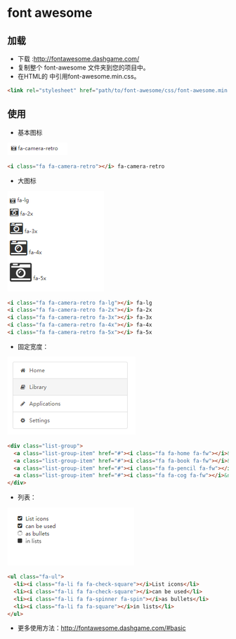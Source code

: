 # font awesome


## 加载

* 下载 :http://fontawesome.dashgame.com/
* 复制整个 font-awesome 文件夹到您的项目中。
* 在HTML的 <head> 中引用font-awesome.min.css。

```html
<link rel="stylesheet" href="path/to/font-awesome/css/font-awesome.min.css">
```

## 使用
 
* 基本图标  

![](assets/2018-01-09-15-46-28.png)

```html
<i class="fa fa-camera-retro"></i> fa-camera-retro
```

* 大图标

![](assets/2018-01-09-15-46-44.png)

```html
<i class="fa fa-camera-retro fa-lg"></i> fa-lg
<i class="fa fa-camera-retro fa-2x"></i> fa-2x
<i class="fa fa-camera-retro fa-3x"></i> fa-3x
<i class="fa fa-camera-retro fa-4x"></i> fa-4x
<i class="fa fa-camera-retro fa-5x"></i> fa-5x     
```

* 固定宽度：

![](assets/2018-01-09-15-47-25.png) 

```html
<div class="list-group">
  <a class="list-group-item" href="#"><i class="fa fa-home fa-fw"></i>&nbsp; Home</a>
  <a class="list-group-item" href="#"><i class="fa fa-book fa-fw"></i>&nbsp; Library</a>
  <a class="list-group-item" href="#"><i class="fa fa-pencil fa-fw"></i>&nbsp; Applications</a>
  <a class="list-group-item" href="#"><i class="fa fa-cog fa-fw"></i>&nbsp; Settings</a>
</div>
```

* 列表：

![](assets/2018-01-09-15-47-52.png)  

```html
<ul class="fa-ul">
  <li><i class="fa-li fa fa-check-square"></i>List icons</li>
  <li><i class="fa-li fa fa-check-square"></i>can be used</li>
  <li><i class="fa-li fa fa-spinner fa-spin"></i>as bullets</li>
  <li><i class="fa-li fa fa-square"></i>in lists</li>
</ul>
```


* 更多使用方法：http://fontawesome.dashgame.com/#basic 
